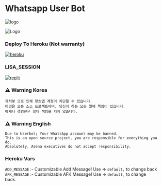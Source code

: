 # Whatsapp User Bot


![logo](https://c.tenor.com/bSDqtL945XUAAAAC/blackpink-lisa-lisa-blackpink.gif)


![Logo](https://www.tamilblasters.lol/uploads/monthly_2020_02/torrborder.gif.76a54db1a11406f9ba80146699b99b74.gif)


### Deploy To Heroku (Not warranty)

   <a href="https://dashboard.heroku.com/new?template=https://github.com/LISA-KOREA/LISA-WA-BOT"><img alt="heroku" src="https://img.shields.io/badge/-Deploy%20To%20Heroku-purple?style=for-the-badge&logo=heroku&logoColor=white"/></a> 



### LISA_SESSION
<a href="https://replit.com/@TelegramBots/Lisa"><img alt="replit" src="https://img.shields.io/badge/-String%20Session-black?style=for-the-badge&logo=replit&logoColor=white"/></a> 


### ⚠️ Warning Korea

```
유저봇 으로 인해 왓츠앱 계정이 차단될 수 있습니다.
이것은 오픈 소스 프로젝트이며, 당신이 하는 모든 일에 책임이 있습니다.
아세나 경영진은 절대 책임을 지지 않습니다.

```
### ⚠️ Warning English
```
Due to Userbot; Your WhatsApp account may be banned.
This is an open source project, you are responsible for everything you do. 
Absolutely, Asena executives do not accept responsibility.
```
### Heroku Vars

`ADD_MESSAGE` :- Customizable Add Message! Use => `default,` to change back
`AFK_MESSAGE` :- Customizable AFK Message! Use => `default,` to change back.
